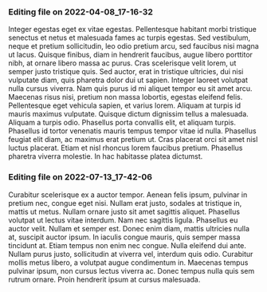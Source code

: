 

### Editing file on 2022-04-08_17-16-32

Integer egestas eget ex vitae egestas. Pellentesque habitant morbi tristique senectus et netus et malesuada fames ac turpis egestas. Sed vestibulum, neque et pretium sollicitudin, leo odio pretium arcu, sed faucibus nisi magna ut lacus. Quisque finibus, diam in hendrerit faucibus, augue libero porttitor nibh, at ornare libero massa ac purus. Cras scelerisque velit lorem, ut semper justo tristique quis. Sed auctor, erat in tristique ultricies, dui nisi vulputate diam, quis pharetra dolor dui ut sapien. Integer laoreet volutpat nulla cursus viverra. Nam quis purus id mi aliquet tempor eu sit amet arcu. Maecenas risus nisi, pretium non massa lobortis, egestas eleifend felis.
Pellentesque eget vehicula sapien, et varius lorem. Aliquam at turpis id mauris maximus vulputate. Quisque dictum dignissim tellus a malesuada. Aliquam a turpis odio. Phasellus porta convallis elit, et aliquam turpis. Phasellus id tortor venenatis mauris tempus tempor vitae id nulla. Phasellus feugiat elit diam, ac maximus erat pretium ut. Cras placerat orci sit amet nisl luctus placerat. Etiam et nisl rhoncus lorem faucibus pretium. Phasellus pharetra viverra molestie. In hac habitasse platea dictumst.




### Editing file on 2022-07-13_17-42-06

Curabitur scelerisque ex a auctor tempor. Aenean felis ipsum, pulvinar in pretium nec, congue eget nisi. Nullam erat justo, sodales at tristique in, mattis ut metus. Nullam ornare justo sit amet sagittis aliquet. Phasellus volutpat ut lectus vitae interdum. Nam nec sagittis ligula. Phasellus eu auctor velit.
Nullam et semper est. Donec enim diam, mattis ultricies nulla at, suscipit auctor ipsum. In iaculis congue mauris, quis semper massa tincidunt at. Etiam tempus non enim nec congue. Nulla eleifend dui ante. Nullam purus justo, sollicitudin at viverra vel, interdum quis odio. Curabitur mollis metus libero, a volutpat augue condimentum in. Maecenas tempus pulvinar ipsum, non cursus lectus viverra ac. Donec tempus nulla quis sem rutrum ornare. Proin hendrerit ipsum at cursus malesuada.


